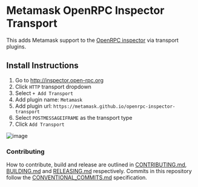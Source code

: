 # Metamask OpenRPC Inspector Transport

This adds Metamask support to the [OpenRPC inspector](http://inspector.open-rpc.org) via transport plugins.

## Install Instructions

1. Go to http://inspector.open-rpc.org
2. Click `HTTP` transport dropdown
3. Select `+ Add Transport`
4. Add plugin name: `Metamask`
5. Add plugin url: `https://metamask.github.io/openrpc-inspector-transport`
6. Select `POSTMESSAGEIFRAME` as the transport type
7. Click `Add Transport`

![image](https://user-images.githubusercontent.com/364566/112074343-532d4200-8b33-11eb-8ce3-75e2f1f97ef8.png)

### Contributing

How to contribute, build and release are outlined in [CONTRIBUTING.md](CONTRIBUTING.md), [BUILDING.md](BUILDING.md) and [RELEASING.md](RELEASING.md) respectively. Commits in this repository follow the [CONVENTIONAL_COMMITS.md](CONVENTIONAL_COMMITS.md) specification.
